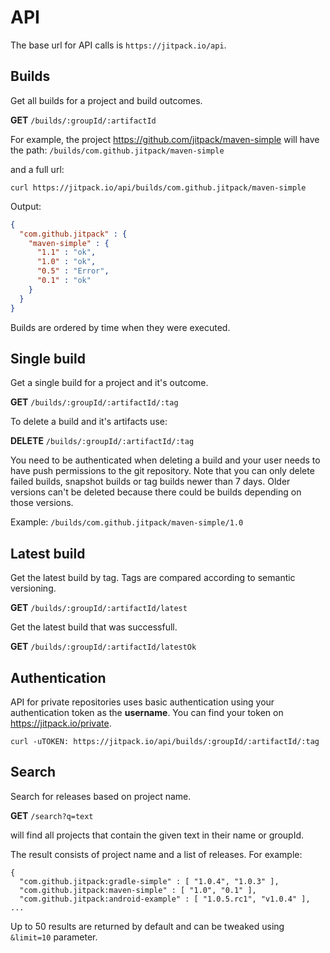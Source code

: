 # API 

The base url for API calls is `https://jitpack.io/api`.

## Builds

Get all builds for a project and build outcomes.

**GET** `/builds/:groupId/:artifactId`

For example, the project https://github.com/jitpack/maven-simple will have the path:
`/builds/com.github.jitpack/maven-simple`

and a full url:
```
curl https://jitpack.io/api/builds/com.github.jitpack/maven-simple
```

Output:
```json
{
  "com.github.jitpack" : {
    "maven-simple" : {
      "1.1" : "ok",
      "1.0" : "ok",
      "0.5" : "Error",
      "0.1" : "ok"
    }
  }
}
```

Builds are ordered by time when they were executed.

## Single build

Get a single build for a project and it's outcome.

**GET** `/builds/:groupId/:artifactId/:tag`

To delete a build and it's artifacts use:

**DELETE** `/builds/:groupId/:artifactId/:tag`

You need to be authenticated when deleting a build and your user needs to have push permissions to the git repository.
Note that you can only delete failed builds, snapshot builds or tag builds newer than 7 days. Older versions can't be deleted because there could be builds depending on those versions.

Example:
`/builds/com.github.jitpack/maven-simple/1.0`

## Latest build

Get the latest build by tag. Tags are compared according to semantic versioning.

**GET** `/builds/:groupId/:artifactId/latest`

Get the latest build that was successfull.

**GET** `/builds/:groupId/:artifactId/latestOk`

## Authentication

API for private repositories uses basic authentication using your authentication token as the **username**. You can find your token on https://jitpack.io/private.

```
curl -uTOKEN: https://jitpack.io/api/builds/:groupId/:artifactId/:tag  
```

## Search

Search for releases based on project name.

**GET** `/search?q=text`

will find all projects that contain the given text in their name or groupId. 

The result consists of project name and a list of releases.
For example:
```
{
  "com.github.jitpack:gradle-simple" : [ "1.0.4", "1.0.3" ],
  "com.github.jitpack:maven-simple" : [ "1.0", "0.1" ],
  "com.github.jitpack:android-example" : [ "1.0.5.rc1", "v1.0.4" ],
...
```

Up to 50 results are returned by default and can be tweaked using `&limit=10` parameter.
